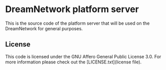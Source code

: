 DreamNetwork platform server
============================

This is the source code of the platform server that will be used on the DreamNetwork for general purposes.

## License

This code is licensed under the GNU Affero General Public License 3.0. For more information please check out the [LICENSE.txt](license file).